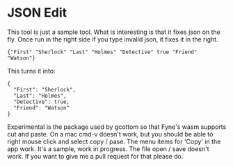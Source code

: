 # JSON Edit

This tool is just a sample tool. What is interesting is that it fixes json on the fly.
Once run in the right side if you type invalid json, it fixes it in the right.
```
{"First" "Sherlock" "Last" "Holmes" "Detective" true "Friend" "Watson"}
```
This turns it into:
```
{
  "First": "Sherlock",
  "Last": "Holmes",
  "Detective": true,
  "Friend": "Watson"
}
```

Experimental is the package used by gcottom so that Fyne's wasm supports cut and paste.  On a mac cmd-v doesn't work, but you should be able to right mouse click and select copy / pase. The menu items for 'Copy' in the app work.  It's a sample, work in progress. The file open / save doesn't work. If you want to give me a pull request for that please do.
